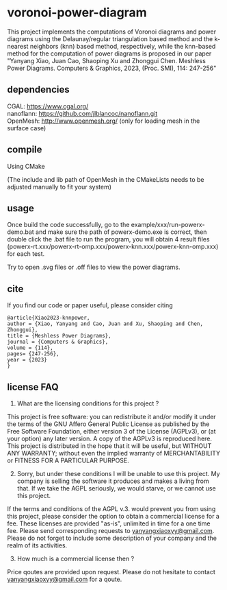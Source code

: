# voronoi-power-diagram

This project implements the computations of Voronoi diagrams and power diagrams using the Delaunay/regular triangulation based method and the k-nearest neighbors (knn) based method, respectively, while the knn-based method for the computation of power diagrams is proposed in our paper "Yanyang Xiao, Juan Cao, Shaoping Xu and Zhonggui Chen. Meshless Power Diagrams. Computers & Graphics, 2023, (Proc. SMI), 114: 247-256"

## dependencies

CGAL: https://www.cgal.org/ </br>
nanoflann: https://github.com/jlblancoc/nanoflann.git </br>
OpenMesh: http://www.openmesh.org/ (only for loading mesh in the surface case)

## compile

Using CMake

(The include and lib path of OpenMesh in the CMakeLists needs to be adjusted manually to fit your system)

## usage

Once build the code successfully, go to the example/xxx/run-powerx-demo.bat and make sure the path of powerx-demo.exe is correct, then double click the .bat file to run the program, you will obtain 4 result files (powerx-rt.xxx/powerx-rt-omp.xxx/powerx-knn.xxx/powerx-knn-omp.xxx) for each test.

Try to open .svg files or .off files to view the power diagrams.

## cite

If you find our code or paper useful, please consider citing

```
@article{Xiao2023-knnpower,
author = {Xiao, Yanyang and Cao, Juan and Xu, Shaoping and Chen, Zhonggui},
title = {Meshless Power Diagrams},
journal = {Computers & Graphics},
volume = {114},
pages= {247-256},
year = {2023}
}
```

## license FAQ

1) What are the licensing conditions for this project ?

This project is free software: you can redistribute it and/or modify it under the terms of the GNU Affero General Public License as published by the Free Software Foundation, either version 3 of the License (AGPLv3), or (at your option) any later version. A copy of the AGPLv3 is reproduced here. This project is distributed in the hope that it will be useful, but WITHOUT ANY WARRANTY; without even the implied warranty of MERCHANTABILITY or FITNESS FOR A PARTICULAR PURPOSE.

2) Sorry, but under these conditions I will be unable to use this project. My company is selling the software it produces and makes a living from that. If we take the AGPL seriously, we would starve, or we cannot use this project.

If the terms and conditions of the AGPL v.3. would prevent you from using this project, please consider the option to obtain a commercial license for a fee. These licenses are provided "as-is", unlimited in time for a one time fee. Please send corresponding requests to yanyangxiaoxyy@gmail.com. Please do not forget to include some description of your company and the realm of its activities.

3) How much is a commercial license then ?

Price qoutes are provided upon request. Please do not hesitate to contact yanyangxiaoxyy@gmail.com for a qoute.
